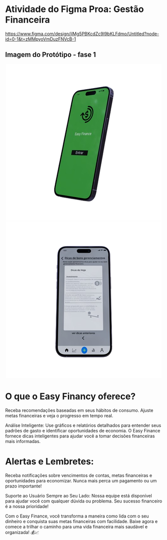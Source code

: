 # Atividade do Figma Proa: Gestão Financeira
https://www.figma.com/design/jlMg5PBKcdZc9I9bKLFdmo/Untitled?node-id=0-1&t=zMMpyoVmDuzFNVcB-1

## Imagem do  Protótipo - fase 1
<p align="center"> 
  <img src="截图testremovebgpreview.png" />
  <img src= "截图test2emovebgpreview.png" />
    </p>
    
 # O que o Easy Financy oferece?    
   <p> Receba recomendações baseadas em seus hábitos de consumo. Ajuste metas financeiras e veja o progresso em tempo real.

 Análise Inteligente: Use gráficos e relatórios detalhados para entender seus padrões de gasto e identificar oportunidades de economia. O Easy Finance fornece dicas inteligentes para ajudar você a tomar decisões financeiras mais informadas.</p>
 # Alertas e Lembretes: 
 <p> Receba notificações sobre vencimentos de contas, metas financeiras e oportunidades para economizar. Nunca mais perca um pagamento ou um prazo importante!
</p>
<p>Suporte ao Usuário Sempre ao Seu Lado: Nossa equipe está disponível para ajudar você com qualquer dúvida ou problema. Seu sucesso financeiro é a nossa prioridade!

Com o Easy Finance, você transforma a maneira como lida com o seu dinheiro e conquista suas metas financeiras com facilidade. Baixe agora e comece a trilhar o caminho para uma vida financeira mais saudável e organizada! 💰📈</p>



